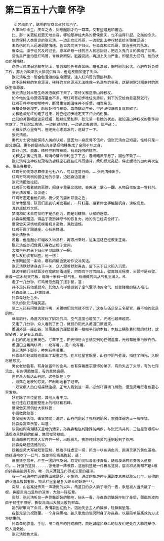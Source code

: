 # 第二百五十六章 怀孕
        诅咒结束了，聪明的智商又占领高地了。
       大家劫后余生，庆幸之余，回想起刚才的一幕幕，又有些尴尬和窘迫。
       比、那一关更尴尬更无地自容，哪怕是神经大条的夏侯傲天，也不由得升起、之类的念头。
       始终保持人类意识的张元清，一边走向红鸡哥，一边取出山神权杖丢给关雅催促道：
       未负伤的几人迅速调整情绪，各自奔向天下归火、孙淼淼和红鸡哥，救治垂死的队友。
       很幸运，由于诅咒及时过去，原本命悬一线的三人状态回归，把迈入鬼门关的脚缩了回来。
       受伤最严重的是红鸡哥，脊椎骨断裂，脏器受损，再加上失血严重，即使灵力回归，他的状态仍然糟糕。
       这位火师虚弱地躺在地上，嘴唇和脸色苍白如纸，瞳孔涣散，胸腔剧烈起伏，心脏在超负荷工作，努力为缺氧的大脑提供鲜血，但这反而加速了失血。
       张元清取出一管金色澄澈的生命源液，注入红鸡哥的颈部静脉。
       这不是稀释的生命源液，稀释的生命源液无法挽救一名濒危的圣者，这是谢家分期支付的原版生命源液。
       张元清注射半管生命源液就停下来了，等待关雅送来山神权杖。
       如今他的生命源液存量也不多，帮红鸡哥初步稳住伤势后，剩下的交给自愈道具就行。
       红鸡哥哼哼唧唧地呻吟，断骨重生的滋味并不好受，相当痛苦。
       脊椎骨快速增生，断裂处相互接驳，血肉蠕动生长，但还没彻底修复就疲软了。
       关雅脸蛋酡红的走了过来，她已经初步稳定天下归火的伤势。
       此刻的关雅眼波迷蒙妩媚，脸颊红晕如醉，张元清一看她的状态，就知道山神权杖的副作用生效了，立刻取出鬼镜，一边抢过权杖，一边递过去鬼镜，低声道：。
       关雅虽然心里有气，但还是心疼男友的，迟疑了一下。
       张元清说。
       秦代方士说他能保持人类的认知，是因为一身反骨不信命，但张元清自己知道，性格只是一部分原因，更多的是纯阳洗身录把他锤炼成了金刚不坏之身。
       面对诅咒、蛊毒、精神控制等技能，有着超强的抗性。
       关雅这才接过鬼镜，翻涌的情欲顿时压了下去，春潮暗流平息了，腿也不软了……
       张元清将山神权杖顶端的碧绿宝石抵在红鸡哥后背，柔和绿光亮起，停止蠕动的血肉再次生长，覆盖脊椎骨。
       红鸡哥的伤势总算修复七七八八，可以正常行动。….张元清伸出手。
       红鸡哥骂咧咧的握住他的手掌，边起身边道谢：
       张元清把他拉起。
       红鸡哥勾搭着他的肩膀，把身子重量交给他，豪爽道：掌心一翻，从物品栏取出一管针剂。
       张元清没接，淡淡道：
       红鸡哥定定看他几眼，极少见的露出郑重之色，
       简单休整后，队员们走到机关武器前，一阵打量，接着伸出手触碰机身，读取信息。
       浅野凉恍然大悟。
       梦境和幻术最可怕的不是杀伤力，而是对精神、认知的迷惑。
       孙淼森惋惜道，得益于夜游神恐怖的恢复力，她的伤已经完全好了。
       夏侯傲天深情地抚模着机关造物，满脸遗憾。
       红鸡哥踢了踢基座，心有余悸道。
       张元清摇头：
       说着，他捡起小红帽收入物品栏，再取出来时，这条道路已经恢复正常。
       张元清旋即把傀偶刀客收进帽子空间。
       大难不死的天下归火罕见幽默了一把。
       见队友们没有回应，他一愣：
       大家刚捡回一条命，哪有闲情逸致听你说冷笑话。
       张元清默默转身去下一关，众人跟着默默离去，留下天下归火陷入沉思。
       就这样他们继续跋涉在宽敞的甬道里，时而向下时而向上，壁龛烛光摇曳，头顶不是石壁，裹着一层木制天花板，每隔十米有一排气孔，有细微的风从气孔里涌入。Μ.
       走了十几分钟，红鸡哥忽然搓了搓手譬，道：
       并不是只有他感觉冷，其他人同样感觉到了空气里浮动的冷气，丝丝缕缕的钻入毛孔。
       孙森淼说：….赵城隍道。
       孙淼淼吐吐舌头。
       领头的张元清嗤笑道。
       见二人还有闲情逸致斗嘴，关雅她们忽然就不慌了，这支队伍足足三名星官，最不怕的就是阴物。
       继续前行，甬道内吹起了阴冷的风，空气湿度也增加了，光线也越来越亮。
       又走了几分钟，众人看到了出口，微弱的阳光从甬道口照进来。
       甬道外是一座山谷，漆黑高耸的崖壁插着一根根平行的木桩，木桩上横陈着朽烂的棺材，放眼望去，足足有上百具。
       山谷的泥地呈黑褐色，寸草不生，阳光照进山谷感受到的任何温度，光线都是惨白惨白的。
       甬道口立着两块碑，一块写着、，另一块写着。
       张元清停下脚步，神色有些凝重。
       孙淼淼和赵城隍也露出了凝重之色，在三位星官眼里，山谷中阴气弥漫，挡住了阳光，入眼尽是怨灵。
       男女老幼皆有，有身披盔甲的金兵，也有穿着墨宗服饰的弟子，有的失去了头颅，有的七窍流血，有的满脸憎恶，有的悲恸哀哭。
       但在众人抵达山谷时，这些飘在半空
       ，游荡在地表的怨灵，齐刷刷地看了过来。
       一双双瘆人的白瞳森然注视，正常人看到这一幕，必然吓得魂飞魄散，便是灵境行者也要心里发寒。
       好在除了三位星官，其他人看不见。
       他们还在打量崖壁是上的棺材和石碑。
       夏侯傲天照例给大家科普：
       小圆微微颔首：
       夏侯傲天大惊，击掌赞叹：说完，山谷内刮起了强烈的阴风，吹得体弱方士一阵哆嗦。
       孙淼淼高声示警，叫道：
       怨灵如同海潮铺天盖地的涌来，孙淼淼和赵城隍跨前两步，与张元清并列，三位星官眼眶中涌现漆黑黏稠的能量，施展噬灵技能。
       翻涌而来的怨灵大军齐齐一顿，出现骚乱，夜游神对怨灵的压制起到了作用。
       孙淼淼略显遗憾的说。
       趁着怨灵大军被短暂压制，她抬手往虚空一捞，抓出一块布满血污、画满灵篆的黄色道袍。她往道袍吹了一口气，旋即将它高高抛起，道：
       道袍凭空展开，产生一团阴气旋涡。怨灵们尖叫着化作青烟，随着漩涡的节奏吸入道袍中。….好强的道具......张元清一阵羡慕，道袍明显是一件极品道具，层次和品质都不是4级的孙淼淼能拥有的，唯一的来源就是门派或长辈的福泽。
       有一个夜游神门派做靠山就是好，不像他，进过的夜游神专属副本总共就那么几个，获得的职业道具极其有限，物品栏里全是各大职业的妖艳***。
       突然，山谷高处传来一声凄厉的尖叫，甬道口的众人脑子嗡的一震，象是被人当头敲了一棍，鼻腔流淌出温热的液体，大脑一阵眩晕。
       突然，张元清听见一声骨骼断裂的脆响，扭头一看，孙淼淼的脑袋拧到了身后，颈部的皮肉由于韧性不够好，撕裂流淌出大股大股的鲜血。
       她的眼眶淌下血泪，表情凝固在脸上。道袍失去主人的操纵，轻飘飘坠落。
       在张元清的视野里，一个身穿黑袍，披头散发的怨灵附身了孙淼淼，以最简单最高效的方式将她重创。
       孙淼森的膝盖、手肘、接二连三的拧成麻花，而赵城隍和身后的队友们还处在大脑眩晕中，没人能救她。
       张元清脸色大变。